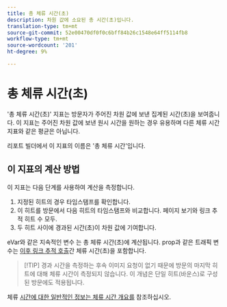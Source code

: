 ```yaml
---
title: 총 체류 시간(초)
description: 차원 값에 소요된 총 시간(초)입니다.
translation-type: tm+mt
source-git-commit: 52e00470df0f0c6bff84b26c1548e64ff5114fb8
workflow-type: tm+mt
source-wordcount: '201'
ht-degree: 9%

---
```



# 총 체류 시간(초)

&#39;총 체류 시간(초)&#39; 지표는 방문자가 주어진 차원 값에 보낸 집계된 시간(초)을 보여줍니다. 이 지표는 주어진 차원 값에 보낸 원시 시간을 원하는 경우 유용하며 다른 체류 시간 지표와 같은 평균은 아닙니다.

리포트 빌더에서 이 지표의 이름은 &#39;총 체류 시간&#39;입니다.

## 이 지표의 계산 방법

이 지표는 다음 단계를 사용하여 계산을 측정합니다.

1. 지정된 히트의 경우 타임스탬프를 확인합니다.
2. 이 히트를 방문에서 다음 히트의 타임스탬프와 비교합니다. 페이지 보기와 링크 추적 히트 수 모두.
3. 두 히트 사이에 경과된 시간(초)이 차원 값에 기여합니다.

eVar와 같은 지속적인 변수 [](../dimensions/evar.md)는 총 체류 시간(초)에 계산됩니다. prop과 같은 트래픽 변수는 [이후 링크 추적 호출](../dimensions/prop.md)간 체류 시간(초)을 포함합니다.

>[!TIP] 경과 시간을 측정하는 후속 이미지 요청이 없기 때문에 방문의 마지막 히트에 대해 체류 시간이 측정되지 않습니다. 이 개념은 단일 히트(바운스)로 구성된 방문에도 적용됩니다.

체류 [시간에 대한 일반적인 정보는 체류 시간 개요를](time-spent.md) 참조하십시오.
